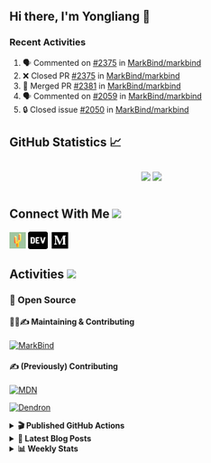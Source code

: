 ## Hi there, I'm Yongliang 👋

### Recent Activities

<!--START_SECTION:activity-->
1. 🗣 Commented on [#2375](https://github.com/MarkBind/markbind/pull/2375#issuecomment-1848968195) in [MarkBind/markbind](https://github.com/MarkBind/markbind)
2. ❌ Closed PR [#2375](https://github.com/MarkBind/markbind/pull/2375) in [MarkBind/markbind](https://github.com/MarkBind/markbind)
3. 🎉 Merged PR [#2381](https://github.com/MarkBind/markbind/pull/2381) in [MarkBind/markbind](https://github.com/MarkBind/markbind)
4. 🗣 Commented on [#2059](https://github.com/MarkBind/markbind/pull/2059#issuecomment-1848965556) in [MarkBind/markbind](https://github.com/MarkBind/markbind)
5. 🔒 Closed issue [#2050](https://github.com/MarkBind/markbind/issues/2050) in [MarkBind/markbind](https://github.com/MarkBind/markbind)
<!--END_SECTION:activity-->

## GitHub Statistics :chart_with_upwards_trend:
<div align="center">
<div style="display: flex; align-items: center; justify-content: center;">

[![](https://github-readme-stats-tlylt.vercel.app/api?username=tlylt&show_icons=true&theme=tokyonight&hide_border=true&locale=en)](https://github.com/tlylt)
[![](https://github-readme-streak-stats.herokuapp.com/?user=tlylt&theme=tokyonight&hide_border=true)](https://github.com/tlylt)
</div>
</div>

## Connect With Me <img src="https://media.giphy.com/media/2wh5K5yE3ulp3xgYcG/giphy-downsized.gif" width="30">

<a href="https://www.yongliangliu.com/" target="_blank"><img align="center" src="static/site-icon.png" alt="yongliangliu.com" height="29" width="29" /></a>
<a href="https://dev.to/tlylt" target="_blank"><img align="center" src="static/dev-badge.svg" alt="dev.to/tlylt" height="35" width="35" /></a>
<a href="https://tlylt.medium.com" target="_blank"><img align="center" src="static/medium.png" alt="tlylt.medium.com" height="35" width="35" /></a>

## Activities <img src="https://media.giphy.com/media/WUlplcMpOCEmTGBtBW/giphy.gif" width="30">

### 🔭 Open Source

#### 👷‍♂️✍️ Maintaining & Contributing
[![MarkBind](https://github-readme-stats-tlylt.vercel.app/api/pin/?username=markbind&repo=markbind)](https://github.com/MarkBind/markbind)

#### ✍️ (Previously) Contributing
[![MDN](https://github-readme-stats-tlylt.vercel.app/api/pin/?username=mdn&repo=content)](https://github.com/mdn/content/issues?q=is%3Aopen+involves%3A%40me+sort%3Aupdated-desc)

[![Dendron](https://github-readme-stats-tlylt.vercel.app/api/pin/?username=dendronhq&repo=dendron)](https://github.com/dendronhq/dendron/issues?q=is%3Aopen+involves%3A%40me+sort%3Aupdated-desc)

<details>
<summary> <b>🎬 Published GitHub Actions </b> </summary>

[![install-graphviz](https://github-readme-stats-tlylt.vercel.app/api/pin/?username=tlylt&repo=install-graphviz)](https://github.com/tlylt/install-graphviz)

[![reposense-action](https://github-readme-stats-tlylt.vercel.app/api/pin/?username=tlylt&repo=reposense-action)](https://github.com/tlylt/reposense-action)

[![markbin-action](https://github-readme-stats-tlylt.vercel.app/api/pin/?username=markbind&repo=markbind-action)](https://github.com/MarkBind/markbind-action)

</details>

<details>
<summary> <b>📕 Latest Blog Posts</b> </summary>

<!-- BLOG-POST-LIST:START -->
- [End of Year 3 Sem 2](https://yongliangliu.com/blog/end-of-year-3-sem-2)
- [Deploy a ChatGPT API Server in no time](https://yongliangliu.com/blog/chatgpt-nextjs-server)
- [Creating a regex-based Markdown parser in TypeScript](https://yongliangliu.com/blog/rmark)
- [Create VSCode Snippets for Markdown Blog Workflows](https://yongliangliu.com/blog/vscode-snippets)
- [Brag Doc 2023](https://yongliangliu.com/blog/brag-doc-2023)
<!-- BLOG-POST-LIST:END -->

</details>

<details>
<summary> <b>📊 Weekly Stats</b> </summary>

<!--START_SECTION:waka-->
![Code Time](http://img.shields.io/badge/Code%20Time-1%2C168%20hrs%2036%20mins-blue)

**🐱 My GitHub Data** 

> 📦 665.1 kB Used in GitHub's Storage 
 > 
> 🏆 1,630 Contributions in the Year 2023
 > 
> 🚫 Not Opted to Hire
 > 
> 📜 175 Public Repositories 
 > 
> 🔑 40 Private Repositories 
 > 
**I'm an Early 🐤** 

```text
🌞 Morning                3853 commits        ███████░░░░░░░░░░░░░░░░░░   29.01 % 
🌆 Daytime                3606 commits        ███████░░░░░░░░░░░░░░░░░░   27.15 % 
🌃 Evening                4944 commits        █████████░░░░░░░░░░░░░░░░   37.22 % 
🌙 Night                  879 commits         ██░░░░░░░░░░░░░░░░░░░░░░░   06.62 % 
```
📅 **I'm Most Productive on Wednesday** 

```text
Monday                   1744 commits        ███░░░░░░░░░░░░░░░░░░░░░░   13.13 % 
Tuesday                  1918 commits        ████░░░░░░░░░░░░░░░░░░░░░   14.44 % 
Wednesday                2145 commits        ████░░░░░░░░░░░░░░░░░░░░░   16.15 % 
Thursday                 1623 commits        ███░░░░░░░░░░░░░░░░░░░░░░   12.22 % 
Friday                   1708 commits        ███░░░░░░░░░░░░░░░░░░░░░░   12.86 % 
Saturday                 2051 commits        ████░░░░░░░░░░░░░░░░░░░░░   15.44 % 
Sunday                   2093 commits        ████░░░░░░░░░░░░░░░░░░░░░   15.76 % 
```


📊 **This Week I Spent My Time On** 

```text
🕑︎ Time Zone: Asia/Singapore

💬 Programming Languages: 
TypeScript               27 mins             █████████████░░░░░░░░░░░░   52.31 % 
Markdown                 25 mins             ████████████░░░░░░░░░░░░░   47.50 % 
JavaScript               0 secs              ░░░░░░░░░░░░░░░░░░░░░░░░░   00.19 % 
```


 Last Updated on 13/12/2023 00:45:42 UTC
<!--END_SECTION:waka-->

</details>
